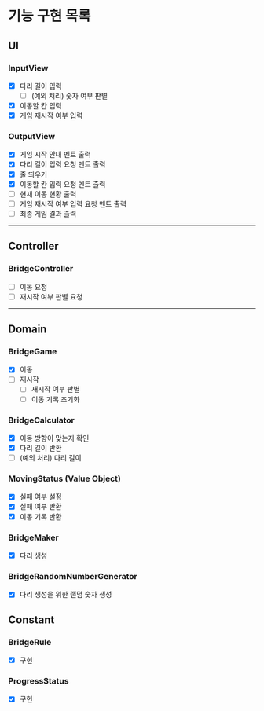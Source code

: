 # 기능 구현 목록

## UI
### InputView
- [x] 다리 길이 입력
  - [ ] (예외 처리) 숫자 여부 판별
- [x] 이동할 칸 입력
- [x] 게임 재시작 여부 입력

### OutputView
- [x] 게임 시작 안내 멘트 출력
- [x] 다리 길이 입력 요청 멘트 출력
- [x] 줄 띄우기
- [x] 이동할 칸 입력 요청 멘트 출력
- [ ] 현재 이동 현황 출력
- [ ] 게임 재시작 여부 입력 요청 멘트 출력
- [ ] 최종 게임 결과 출력
---

## Controller
### BridgeController
- [ ] 이동 요청
- [ ] 재시작 여부 판별 요청
---

## Domain
### BridgeGame
- [x] 이동
- [ ] 재시작
  - [ ] 재시작 여부 판별
  - [ ] 이동 기록 초기화

### BridgeCalculator
- [x] 이동 방향이 맞는지 확인
- [x] 다리 길이 반환
- [ ] (예외 처리) 다리 길이 

### MovingStatus (Value Object)
- [x] 실패 여부 설정
- [x] 실패 여부 반환
- [x] 이동 기록 반환

### BridgeMaker
- [x] 다리 생성

### BridgeRandomNumberGenerator
- [x] 다리 생성을 위한 랜덤 숫자 생성

## Constant
### BridgeRule
- [x] 구현

### ProgressStatus
- [x] 구현